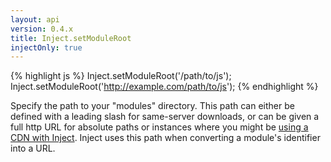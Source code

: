 ```yaml
---
layout: api
version: 0.4.x
title: Inject.setModuleRoot
injectOnly: true
---
```


{% highlight js %}
Inject.setModuleRoot('/path/to/js');
Inject.setModuleRoot('http://example.com/path/to/js');
{% endhighlight %}

Specify the path to your "modules" directory. This path can either be defined with a leading slash for same-server downloads, or can be given a full http URL for absolute paths or instances where you might be [using a CDN with Inject](/docs/0.4.x/howto/cross_domain.html). Inject uses this path when converting a module's identifier into a URL.